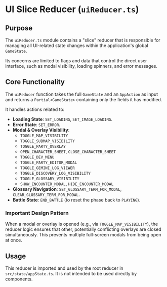
# UI Slice Reducer (`uiReducer.ts`)

## Purpose

The `uiReducer.ts` module contains a "slice" reducer that is responsible for managing all UI-related state changes within the application's global `GameState`.

Its concerns are limited to flags and data that control the direct user interface, such as modal visibility, loading spinners, and error messages.

## Core Functionality

The `uiReducer` function takes the full `GameState` and an `AppAction` as input and returns a `Partial<GameState>` containing only the fields it has modified.

It handles actions related to:
*   **Loading State**: `SET_LOADING`, `SET_IMAGE_LOADING`.
*   **Error State**: `SET_ERROR`.
*   **Modal & Overlay Visibility**:
    *   `TOGGLE_MAP_VISIBILITY`
    *   `TOGGLE_SUBMAP_VISIBILITY`
    *   `TOGGLE_PARTY_OVERLAY`
    *   `OPEN_CHARACTER_SHEET`, `CLOSE_CHARACTER_SHEET`
    *   `TOGGLE_DEV_MENU`
    *   `TOGGLE_PARTY_EDITOR_MODAL`
    *   `TOGGLE_GEMINI_LOG_VIEWER`
    *   `TOGGLE_DISCOVERY_LOG_VISIBILITY`
    *   `TOGGLE_GLOSSARY_VISIBILITY`
    *   `SHOW_ENCOUNTER_MODAL`, `HIDE_ENCOUNTER_MODAL`
*   **Glossary Navigation**: `SET_GLOSSARY_TERM_FOR_MODAL`, `CLEAR_GLOSSARY_TERM_FOR_MODAL`.
*   **Battle State**: `END_BATTLE` (to reset the phase back to `PLAYING`).

### Important Design Pattern
When a modal or overlay is opened (e.g., via `TOGGLE_MAP_VISIBILITY`), the reducer logic ensures that other, potentially conflicting overlays are closed simultaneously. This prevents multiple full-screen modals from being open at once.

## Usage

This reducer is imported and used by the root reducer in `src/state/appState.ts`. It is not intended to be used directly by components.
